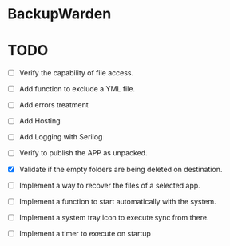 # BackupWarden

# TODO
- [ ] Verify the capability of file access.
- [ ] Add function to exclude a YML file.
- [ ] Add errors treatment
- [ ] Add Hosting
- [ ] Add Logging with Serilog
- [ ] Verify to publish the APP as unpacked.
- [x] Validate if the empty folders are being deleted on destination.
- [ ] Implement a way to recover the files of a selected app.
- [ ] Implement a function to start automatically with the system.
- [ ] Implement a system tray icon to execute sync from there.
- [ ] Implement a timer to execute on startup

